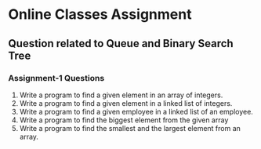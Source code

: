 # Online Classes Assignment

## Question related to Queue and Binary Search Tree

### Assignment-1 Questions
1. Write a program to find a given element in an array of integers.
2. Write a program to find a given element in a linked list of integers.
3. Write a program to find a given employee in a linked list of an employee.
4. Write a program to find the biggest element from the given array
5. Write a program to find the smallest and the largest element from an array.
